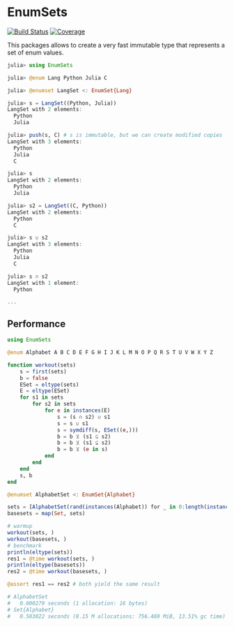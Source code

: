 # EnumSets

[![Build Status](https://github.com/jw3126/EnumSets.jl/actions/workflows/CI.yml/badge.svg?branch=main)](https://github.com/jw3126/EnumSets.jl/actions/workflows/CI.yml?query=branch%3Amain)
[![Coverage](https://codecov.io/gh/jw3126/EnumSets.jl/branch/main/graph/badge.svg)](https://codecov.io/gh/jw3126/EnumSets.jl)

This packages allows to create a very fast immutable type that represents a set of enum values.
```julia
julia> using EnumSets

julia> @enum Lang Python Julia C

julia> @enumset LangSet <: EnumSet{Lang}

julia> s = LangSet((Python, Julia))
LangSet with 2 elements:
  Python
  Julia

julia> push(s, C) # s is immutable, but we can create modified copies
LangSet with 3 elements:
  Python
  Julia
  C

julia> s
LangSet with 2 elements:
  Python
  Julia

julia> s2 = LangSet((C, Python))
LangSet with 2 elements:
  Python
  C

julia> s ∪ s2
LangSet with 3 elements:
  Python
  Julia
  C

julia> s ∩ s2
LangSet with 1 element:
  Python

...
```

## Performance

```julia
using EnumSets

@enum Alphabet A B C D E F G H I J K L M N O P Q R S T U V W X Y Z

function workout(sets)
    s = first(sets)
    b = false
    ESet = eltype(sets)
    E = eltype(ESet)
    for s1 in sets
        for s2 in sets
            for e in instances(E)
                s = (s ∩ s2) ∪ s1
                s = s ∪ s1
                s = symdiff(s, ESet((e,)))
                b = b ⊻ (s1 ⊆ s2)
                b = b ⊻ (s1 ⊊ s2)
                b = b ⊻ (e in s)
            end
        end
    end
    s, b
end

@enumset AlphabetSet <: EnumSet{Alphabet}

sets = [AlphabetSet(rand(instances(Alphabet)) for _ in 0:length(instances(Alphabet))) for _ in 1:100]
basesets = map(Set, sets)

# warmup
workout(sets, )
workout(basesets, )
# benchmark
println(eltype(sets))
res1 = @time workout(sets, )
println(eltype(basesets))
res2 = @time workout(basesets, )

@assert res1 == res2 # both yield the same result

# AlphabetSet
#   0.000279 seconds (1 allocation: 16 bytes)
# Set{Alphabet}
#   0.503022 seconds (8.15 M allocations: 756.469 MiB, 13.51% gc time)
```

